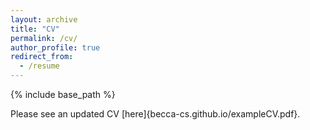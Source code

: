 ```yaml
---
layout: archive
title: "CV"
permalink: /cv/
author_profile: true
redirect_from:
  - /resume
---
```


{% include base_path %}

Please see an updated CV [here]{becca-cs.github.io/exampleCV.pdf}.
